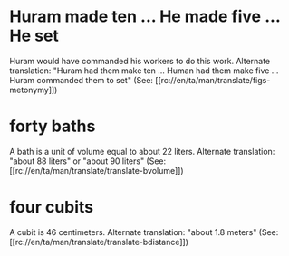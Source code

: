 # Huram made ten ... He made five ... He set

Huram would have commanded his workers to do this work. Alternate translation: "Huram had them make ten ... Human had them make five ... Huram commanded them to set" (See: [[rc://en/ta/man/translate/figs-metonymy]])

# forty baths

A bath is a unit of volume equal to about 22 liters. Alternate translation: "about 88 liters" or "about 90 liters" (See: [[rc://en/ta/man/translate/translate-bvolume]])

# four cubits

A cubit is 46 centimeters. Alternate translation: "about 1.8 meters" (See: [[rc://en/ta/man/translate/translate-bdistance]])

